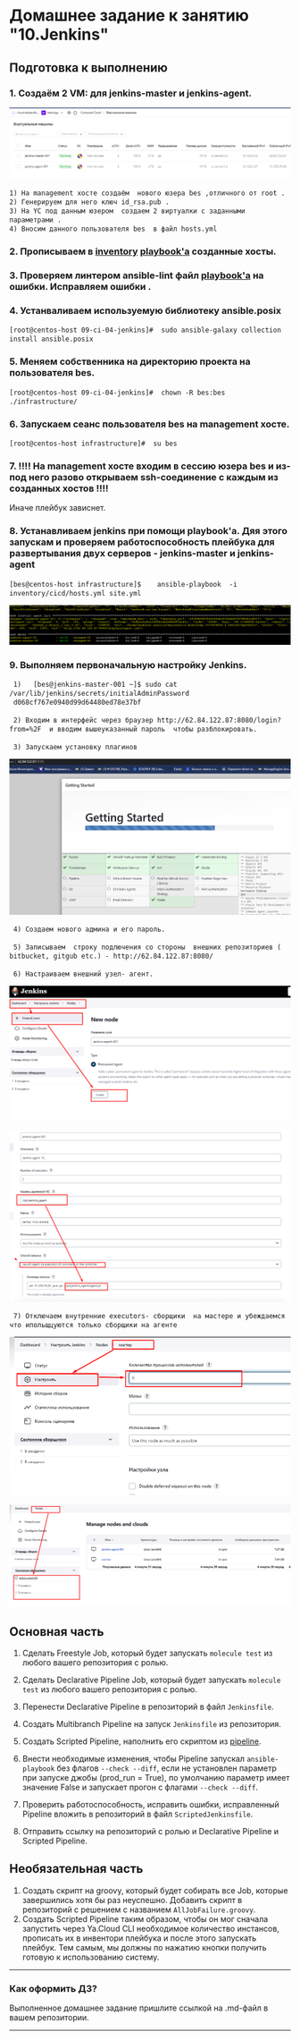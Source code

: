 # Домашнее задание к занятию "10.Jenkins"

## Подготовка к выполнению

### 1. Создаём 2 VM: для jenkins-master и jenkins-agent.

![img_6.png](images/img_6.png)

    1) На management хосте создаём  нового юзера bes ,отличного от root .  
    2) Генерируем для него ключ id_rsa.pub .  
    3) На YC под данным юзером  cоздаем 2 виртуалки с заданными параметрами .   
    4) Вносим данного пользователя bes  в файл hosts.yml

### 2. Прописываем в [inventory](./infrastructure/inventory/cicd/hosts.yml) [playbook'a](./infrastructure/site.yml) созданные хосты.

### 3. Проверяем линтером ansible-lint  файл  [playbook'a](./infrastructure/site.yml)  на ошибки. Исправляем ошибки .

### 4. Устанваливаем используемую библиотеку ansible.posix

    [root@centos-host 09-ci-04-jenkins]#  sudo ansible-galaxy collection install ansible.posix

### 5. Меняем собственника на директорию проекта на пользователя bes.

    [root@centos-host 09-ci-04-jenkins]#  chown -R bes:bes ./infrastructure/

### 6. Запускаем сеанс пользователя bes на management хосте.
        
    [root@centos-host infrastructure]#  su bes

### 7. !!!!  На management хосте входим в cecсию  юзера bes и из-под него разово открываем ssh-соединение с каждым из созданных хостов !!!!  
Иначе плейбук зависнет.

### 8. Устанавливаем  jenkins при помощи playbook'a.  Дяя этого запускам и проверяем работоспособность плейбука для развертывания двух серверов - jenkins-master  и  jenkins-agent 
          
    [bes@centos-host infrastructure]$    ansible-playbook  -i inventory/cicd/hosts.yml site.yml

![img.png](images/img.png)

### 9. Выполняем первоначальную настройку Jenkins.

     1)   [bes@jenkins-master-001 ~]$ sudo cat /var/lib/jenkins/secrets/initialAdminPassword
     d068cf767e0940d99d64480ed78e37bf

     2) Входим в интерфейс через браузер http://62.84.122.87:8080/login?from=%2F  и вводим вышеуказанный пароль  чтобы разблокировать.   

     3) Запускаем установку плагинов

![img_1.png](images/img_1.png)

     4) Создаем нового админа и его пароль.

     5) Записываем  строку подлючения со стороны  внешних репозиториев ( bitbucket, gitgub etc.) - http://62.84.122.87:8080/

     6) Настраиваем внешний узел- агент.

![img_2.png](images/img_2.png)

![img_3.png](images/img_3.png)

     7) Отключаем внутренние executors- сборщики  на мастере и убеждаемся что ипольщцуются только сборщики на агенте 

![img_4.png](images/img_4.png)

![img_5.png](images/img_5.png)


## Основная часть

1. Сделать Freestyle Job, который будет запускать `molecule test` из любого вашего репозитория с ролью.

    


2. Сделать Declarative Pipeline Job, который будет запускать `molecule test` из любого вашего репозитория с ролью.
3. Перенести Declarative Pipeline в репозиторий в файл `Jenkinsfile`.
4. Создать Multibranch Pipeline на запуск `Jenkinsfile` из репозитория.
5. Создать Scripted Pipeline, наполнить его скриптом из [pipeline](./pipeline).
6. Внести необходимые изменения, чтобы Pipeline запускал `ansible-playbook` без флагов `--check --diff`, если не установлен параметр при запуске джобы (prod_run = True), по умолчанию параметр имеет значение False и запускает прогон с флагами `--check --diff`.
7. Проверить работоспособность, исправить ошибки, исправленный Pipeline вложить в репозиторий в файл `ScriptedJenkinsfile`.
8. Отправить ссылку на репозиторий с ролью и Declarative Pipeline и Scripted Pipeline.

## Необязательная часть

1. Создать скрипт на groovy, который будет собирать все Job, которые завершились хотя бы раз неуспешно. Добавить скрипт в репозиторий с решением с названием `AllJobFailure.groovy`.
2. Создать Scripted Pipeline таким образом, чтобы он мог сначала запустить через Ya.Cloud CLI необходимое количество инстансов, прописать их в инвентори плейбука и после этого запускать плейбук. Тем самым, мы должны по нажатию кнопки получить готовую к использованию систему.

---

### Как оформить ДЗ?

Выполненное домашнее задание пришлите ссылкой на .md-файл в вашем репозитории.

---
